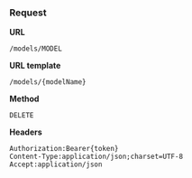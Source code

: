 ### Request

**URL**

`/models/MODEL`

**URL template**

`/models/{modelName}`

**Method**

`DELETE`

**Headers**

`Authorization:Bearer{token}`  
`Content-Type:application/json;charset=UTF-8`  
`Accept:application/json`  
